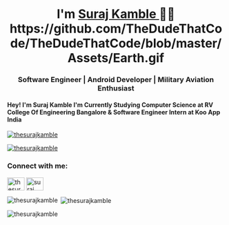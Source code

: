 <h1 align="center">I'm <a href="https://www.linkedin.com/in/suraj-kamble-6a3509145/">  Suraj Kamble </a>👨‍💻https://github.com/TheDudeThatCode/TheDudeThatCode/blob/master/Assets/Earth.gif </h1>
<h3 align="center"> Software Engineer | Android Developer | Military Aviation Enthusiast</h3>
<h4>Hey! I'm Suraj Kamble I'm Currently Studying Computer Science at RV College Of Engineering Bangalore & Software Engineer Intern at Koo App India </h4>
<p align="left"> <a href="https://github.com/ryo-ma/github-profile-trophy"><img src="https://github-profile-trophy.vercel.app/?username=thesurajkamble" alt="thesurajkamble" /></a> </p>

<p align="left"> <a href="https://twitter.com/thesurajkamble" target="blank"><img src="https://img.shields.io/twitter/follow/thesurajkamble?logo=twitter&style=for-the-badge" alt="thesurajkamble" /></a> </p>

<h3 align="left">Connect with me:</h3>
<p align="left">
<a href="https://twitter.com/thesurajkamble" target="blank"><img align="center" src="https://raw.githubusercontent.com/rahuldkjain/github-profile-readme-generator/master/src/images/icons/Social/twitter.svg" alt="thesurajkamble" height="30" width="40" /></a>
<a href="https://www.linkedin.com/in/suraj-kamble-6a3509145/" target="blank"><img align="center" src="https://raw.githubusercontent.com/rahuldkjain/github-profile-readme-generator/master/src/images/icons/Social/linked-in-alt.svg" alt="suraj kamble" height="30" width="40" /></a>
</p>

<p><img align="left" src="https://github-readme-stats.vercel.app/api/top-langs?username=thesurajkamble&show_icons=true&locale=en&layout=compact" alt="thesurajkamble" /></p>

<p>&nbsp;<img align="center" src="https://github-readme-stats.vercel.app/api?username=thesurajkamble&show_icons=true&locale=en" alt="thesurajkamble" /></p>

<p><img align="center" src="https://github-readme-streak-stats.herokuapp.com/?user=thesurajkamble&" alt="thesurajkamble" /></p>
